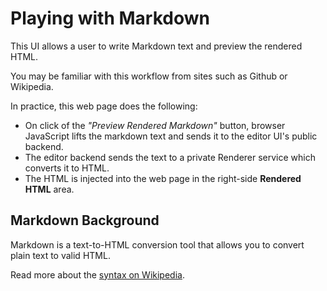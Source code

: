 # Playing with Markdown

This UI allows a user to write Markdown text and preview the rendered HTML.

You may be familiar with this workflow from sites such as Github or Wikipedia.

In practice, this web page does the following:

* On click of the *"Preview Rendered Markdown"* button, browser JavaScript
  lifts the markdown text and sends it to the editor UI's public backend.
* The editor backend sends the text to a private Renderer service which
  converts it to HTML.
* The HTML is injected into the web page in the right-side **Rendered HTML** area.

## Markdown Background

Markdown is a text-to-HTML conversion tool that allows you to convert plain text to valid HTML.

Read more about the [syntax on Wikipedia](https://en.wikipedia.org/wiki/Markdown).